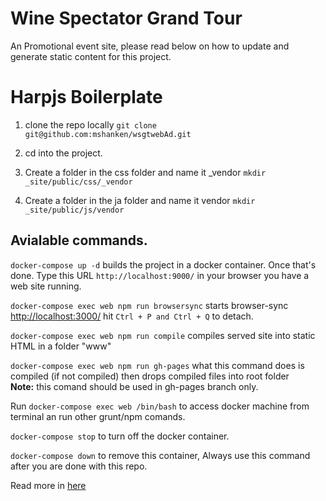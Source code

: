 # Wine Spectator Grand Tour

An Promotional event site, please read below on how to update and generate static content for this project.

# Harpjs Boilerplate

1. clone the repo locally ```git clone git@github.com:mshanken/wsgtwebAd.git```

2. cd into the project.

3. Create a folder in the css folder and name it _vendor ```mkdir _site/public/css/_vendor```

4. Create a folder in the ja folder and name it vendor ```mkdir _site/public/js/vendor```


## Avialable commands.

```docker-compose up -d``` builds the project in a docker container. Once that's done. Type this URL ```http://localhost:9000/``` in your browser you have a web site running.

```docker-compose exec web npm run browsersync``` starts browser-sync [http://localhost:3000/](http://localhost:3000/) hit ```Ctrl + P and Ctrl + Q``` to detach.

```docker-compose exec web npm run compile``` compiles served site into static HTML in a folder "www"

```docker-compose exec web npm run gh-pages```  what this command does is compiled (if not compiled) then drops compiled files into root folder<br>
**Note:** this comand should be used in gh-pages branch only.

Run ```docker-compose exec web /bin/bash``` to access docker machine from terminal an run other grunt/npm comands.

```docker-compose stop``` to turn off the docker container.

```docker-compose down``` to remove this container, Always use this command after you are done with this repo.

Read more in [here](https://github.com/mshanken/harp-boilerplate)